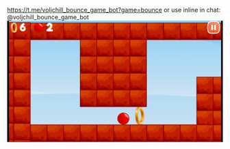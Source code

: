 https://t.me/voljchill_bounce_game_bot?game=bounce or use inline in chat: @voljchill_bounce_game_bot
![s](images/image.png)
